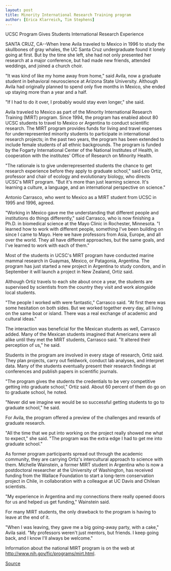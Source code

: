 ```yaml
---
layout: post
title: Minority International Research Training program
author: [Erica Klarreich, Tim Stephens]
---
```


UCSC Program Gives Students International Research Experience

SANTA CRUZ, CA--When Irene Avila traveled to Mexico in 1996 to study the skullbones of gray whales, the UC Santa Cruz undergraduate found it lonely going at first. But by the time she left, she had not only presented her research at a major conference, but had made new friends, attended weddings, and joined a church choir.

"It was kind of like my home away from home," said Avila, now a graduate student in behavioral neuroscience at Arizona State University. Although Avila had originally planned to spend only five months in Mexico, she ended up staying more than a year and a half.

"If I had to do it over, I probably would stay even longer," she said.

Avila traveled to Mexico as part of the Minority International Research Training (MIRT) program. Since 1994, the program has enabled about 80 UCSC students to travel to Mexico or Argentina to conduct scientific research. The MIRT program provides funds for living and travel expenses for underrepresented minority students to participate in international research projects; in the past two years, the program has been extended to include female students of all ethnic backgrounds. The program is funded by the Fogarty International Center of the National Institutes of Health, in cooperation with the institutes' Office of Research on Minority Health.

"The rationale is to give underrepresented students the chance to get research experience before they apply to graduate school," said Leo Ortiz, professor and chair of ecology and evolutionary biology, who directs UCSC's MIRT program. "But it's more than just learning science. It's learning a culture, a language, and an international perspective on science."

Antonio Carrasco, who went to Mexico as a MIRT student from UCSC in 1995 and 1996, agreed.

"Working in Mexico gave me the understanding that different people and institutions do things differently," said Carrasco, who is now finishing a Ph.D. in biomedical science at the Mayo Clinic in Rochester, Minnesota. "I learned how to work with different people, something I've been building on since I came to Mayo. Here we have professors from Asia, Europe, and all over the world. They all have different approaches, but the same goals, and I've learned to work with each of them."

Most of the students in UCSC's MIRT program have conducted marine mammal research in Guaymas, Mexico, or Patagonia, Argentina. The program has just started a new project in Argentina to study condors, and in September it will launch a project in New Zealand, Ortiz said.

Although Ortiz travels to each site about once a year, the students are supervised by scientists from the country they visit and work alongside local students.

"The people I worked with were fantastic," Carrasco said. "At first there was some hesitation on both sides. But we worked together every day, all living on the same boat or island. There was a real exchange of academic and cultural ideas."

The interaction was beneficial for the Mexican students as well, Carrasco added. Many of the Mexican students imagined that Americans were all alike until they met the MIRT students, Carrasco said. "It altered their perception of us," he said.

Students in the program are involved in every stage of research, Ortiz said. They plan projects, carry out fieldwork, conduct lab analyses, and interpret data. Many of the students eventually present their research findings at conferences and publish papers in scientific journals.

"The program gives the students the credentials to be very competitive getting into graduate school," Ortiz said. About 60 percent of them do go on to graduate school, he noted.

"Never did we imagine we would be so successful getting students to go to graduate school," he said.

For Avila, the program offered a preview of the challenges and rewards of graduate research.

"All the time that we put into working on the project really showed me what to expect," she said. "The program was the extra edge I had to get me into graduate school."

As former program participants spread out through the academic community, they are carrying Ortiz's intercultural approach to science with them. Michelle Wainstein, a former MIRT student in Argentina who is now a postdoctoral researcher at the University of Washington, has received funding from the Wallace Foundation to start a long-term conservation project in Chile, in collaboration with a colleague at UC Davis and Chilean scientists.

"My experience in Argentina and my connections there really opened doors for us and helped us get funding," Wainstein said.

For many MIRT students, the only drawback to the program is having to leave at the end of it.

"When I was leaving, they gave me a big going-away party, with a cake," Avila said. "My professors weren't just mentors, but friends. I keep going back, and I know I'll always be welcome."

Information about the national MIRT program is on the web at <http://www.nih.gov/fic/programs/mirt.html>.

[Source](http://www1.ucsc.edu/news_events/press_releases/01-02/mirt.html "Permalink to Minority International Research Training program")